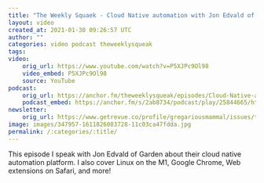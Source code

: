 ```yaml
---
title: "The Weekly Squaek - Cloud Native automation with Jon Edvald of Garden"
layout: video
created_at: 2021-01-30 09:26:57 UTC
author: ""
categories: video podcast theweeklysqueak
tags: 
video:
    orig_url: https://www.youtube.com/watch?v=P5XJPc9Ol98
    video_embed: P5XJPc9Ol98
    source: YouTube
podcast:
    orig_url: https://anchor.fm/theweeklysqueak/episodes/Cloud-Native-automation-with-Jon-Edvald-of-Garden-epj7fp
    podcast_embed: https://anchor.fm/s/2ab8734/podcast/play/25844665/https%3A%2F%2Fd3ctxlq1ktw2nl.cloudfront.net%2Fstaging%2F2021-0-28%2F11cb9476-df93-1aa0-163a-319464490c12.mp3
newsletter:
    orig_url: https://www.getrevue.co/profile/gregariousmammal/issues/the-weekly-squeak-cloud-native-automation-with-garden-309857
image: images/347957-1611826083728-11c03ca47fdda.jpg
permalink: /:categories/:title/
---
```

This episode I speak with Jon Edvald of Garden about their cloud native automation platform. I also cover Linux on the M1, Google Chrome, Web extensions on Safari, and more!